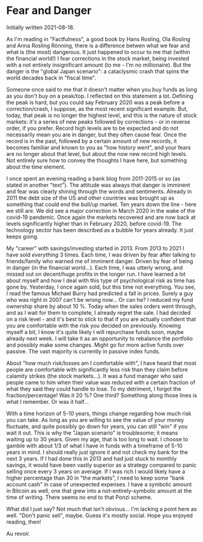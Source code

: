 # Fear and Danger

Initially written 2021-08-18.

As I'm reading in "Factfulness", a good book by Hans Rosling, Ola Rosling and Anna Rosling Rönning, there is a difference betwen what we fear and what is
(the most) dangerous. It just happened to occur to me that (within the financial world!) 
I fear corrections in the stock market, being invested with a not entirely insignificant amount
(to me - I'm no millionaire). But the danger is the "global Japan scenario": a cataclysmic crash that spins the world decades back in "fiscal time".

Someone once said to me that it doesn't matter when you buy funds as long as you don't buy on a peak/top. I reflected on this statement a lot.
Defining the peak is hard, but you could say
February 2020 was a peak before a correction/crash, I suppose, as the most recent significant example. But, today, that peak is no longer the highest level, and
this is the nature of stock markets: it's a series of new peaks followed by corrections - or in reverse order, if you prefer. Record high levels are to
be expected and do not necessarily mean you are in danger, but they often cause fear. Once the record is in the past, followed by a certain amount of new records,
it becomes familiar and known to you as "how history went", and your fears are no longer about that level, 
but about the now new record high levels. Not entirely sure how to convey the thoughts I have here, but something about the time element.

I once spent an evening reading a bank blog from 2011-2015 or so (as stated in another "text"). 
The attitude was always that danger is imminent and fear was clearly shining through
the words and sentiments. Already in 2011 the debt size of the US and other countries was brought up as something that could end the bull/up market. Ten
years down the line - here we still are. We did see a major correction in March 2020 in the wake of the covid-19 pandemic. Once again the markets recovered and
are now back at levels significantly higher than in February 2020, before covid-19. The technology sector has been described as a bubble for years already.
It just keeps going.

My "career" with savings/investing started in 2013. From 2013 to 2021 I have sold _everything_ 3 times. Each time, I was driven by fear after
talking to friends/family who warned me of imminent danger. Driven by fear of being in
danger (in the financial world...). Each time, I was utterly wrong, and missed out on decent/huge profits in the longer run.
I have learned a lot about myself and how I deal with this type of psychological risk as time has gone by.
Yesterday, I once again sold, but this time not everything. You see,
I read the famous Michael Burry had predicted a fall in prices. Surely a guy who was right in 2007 can't be wrong now... Or can he?
I reduced my fund ownership share by about 10 %. Today when the sales orders went through, and as I wait for them to complete, 
I already regret the sale. I had decided
on a risk level - and it's best to stick to that if you are actually confident that you are comfortable with the risk you decided on previously. Knowing myself
a bit, I know it's quite likely I will repurchase funds soon, maybe already next week. 
I will take it as an opportunity to rebalance the portfolio and possibly make some changes. Might
go for more active funds over passive. The vast majority is currently in passive index funds.

About "how much risk/losses am I comfortable with", I have
heard that most people are comfortable with significantly less risk than they claim before calamity strikes (the stock markets...). It was a fund
manager who said people came to him when their value was reduced with a certain fraction of what they said they could handle to lose. To my detriment,
I forgot the fraction/percentage! Was it 20 %? One third? Something along those lines is what I remember. Or was it half...

With a time horizon of 5-10 years, things change regarding how much risk you can take. As long as you are willing to see the value of your money fluctuate, and
quite possibly go down for years, you can still "win" if you wait it out. This is why the "Japan scenario" is troublesome; it means waiting up to 30 years.
Given my age, that is too long to wait. 
I choose to gamble with about 1/3 of what I have in funds with a timeframe of 5-10 years in mind. I should really just ignore it and not check my bank
for the next 3 years.
If I had done this in 2013 and had just stuck to monthly savings, it would have been vastly superior as a strategy compared to panic selling once every 3 years 
on average. If I was rich I would likely have a higher percentage than 30 in "the markets", I need to keep some "bank account cash" in case of
 unexpected expenses.  I have a symbolic amount in Bitcoin as well, one that grew into
a not-entirely-symbolic amount at the time of writing. There seems no end to that Ponzi scheme.

What did I just say? Not much that isn't obvious... I'm lacking a point here as well. "Don't panic sell", maybe.
Guess it's mostly social. Hope you enjoyed reading, then!

Au revoir.
